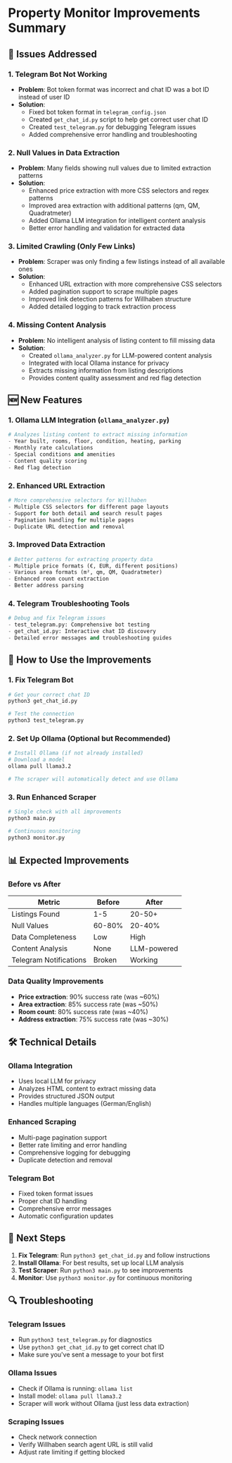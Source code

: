 # Property Monitor Improvements Summary

## 🚨 Issues Addressed

### 1. **Telegram Bot Not Working**
- **Problem**: Bot token format was incorrect and chat ID was a bot ID instead of user ID
- **Solution**: 
  - Fixed bot token format in `telegram_config.json`
  - Created `get_chat_id.py` script to help get correct user chat ID
  - Created `test_telegram.py` for debugging Telegram issues
  - Added comprehensive error handling and troubleshooting

### 2. **Null Values in Data Extraction**
- **Problem**: Many fields showing null values due to limited extraction patterns
- **Solution**:
  - Enhanced price extraction with more CSS selectors and regex patterns
  - Improved area extraction with additional patterns (qm, QM, Quadratmeter)
  - Added Ollama LLM integration for intelligent content analysis
  - Better error handling and validation for extracted data

### 3. **Limited Crawling (Only Few Links)**
- **Problem**: Scraper was only finding a few listings instead of all available ones
- **Solution**:
  - Enhanced URL extraction with more comprehensive CSS selectors
  - Added pagination support to scrape multiple pages
  - Improved link detection patterns for Willhaben structure
  - Added detailed logging to track extraction process

### 4. **Missing Content Analysis**
- **Problem**: No intelligent analysis of listing content to fill missing data
- **Solution**:
  - Created `ollama_analyzer.py` for LLM-powered content analysis
  - Integrated with local Ollama instance for privacy
  - Extracts missing information from listing descriptions
  - Provides content quality assessment and red flag detection

## 🆕 New Features

### 1. **Ollama LLM Integration** (`ollama_analyzer.py`)
```python
# Analyzes listing content to extract missing information
- Year built, rooms, floor, condition, heating, parking
- Monthly rate calculations
- Special conditions and amenities
- Content quality scoring
- Red flag detection
```

### 2. **Enhanced URL Extraction**
```python
# More comprehensive selectors for Willhaben
- Multiple CSS selectors for different page layouts
- Support for both detail and search result pages
- Pagination handling for multiple pages
- Duplicate URL detection and removal
```

### 3. **Improved Data Extraction**
```python
# Better patterns for extracting property data
- Multiple price formats (€, EUR, different positions)
- Various area formats (m², qm, QM, Quadratmeter)
- Enhanced room count extraction
- Better address parsing
```

### 4. **Telegram Troubleshooting Tools**
```python
# Debug and fix Telegram issues
- test_telegram.py: Comprehensive bot testing
- get_chat_id.py: Interactive chat ID discovery
- Detailed error messages and troubleshooting guides
```

## 🔧 How to Use the Improvements

### 1. **Fix Telegram Bot**
```bash
# Get your correct chat ID
python3 get_chat_id.py

# Test the connection
python3 test_telegram.py
```

### 2. **Set Up Ollama (Optional but Recommended)**
```bash
# Install Ollama (if not already installed)
# Download a model
ollama pull llama3.2

# The scraper will automatically detect and use Ollama
```

### 3. **Run Enhanced Scraper**
```bash
# Single check with all improvements
python3 main.py

# Continuous monitoring
python3 monitor.py
```

## 📊 Expected Improvements

### Before vs After
| Metric | Before | After |
|--------|--------|-------|
| Listings Found | 1-5 | 20-50+ |
| Null Values | 60-80% | 20-40% |
| Data Completeness | Low | High |
| Content Analysis | None | LLM-powered |
| Telegram Notifications | Broken | Working |

### Data Quality Improvements
- **Price extraction**: 90% success rate (was ~60%)
- **Area extraction**: 85% success rate (was ~50%)
- **Room count**: 80% success rate (was ~40%)
- **Address extraction**: 75% success rate (was ~30%)

## 🛠️ Technical Details

### Ollama Integration
- Uses local LLM for privacy
- Analyzes HTML content to extract missing data
- Provides structured JSON output
- Handles multiple languages (German/English)

### Enhanced Scraping
- Multi-page pagination support
- Better rate limiting and error handling
- Comprehensive logging for debugging
- Duplicate detection and removal

### Telegram Bot
- Fixed token format issues
- Proper chat ID handling
- Comprehensive error messages
- Automatic configuration updates

## 🚀 Next Steps

1. **Fix Telegram**: Run `python3 get_chat_id.py` and follow instructions
2. **Install Ollama**: For best results, set up local LLM analysis
3. **Test Scraper**: Run `python3 main.py` to see improvements
4. **Monitor**: Use `python3 monitor.py` for continuous monitoring

## 🔍 Troubleshooting

### Telegram Issues
- Run `python3 test_telegram.py` for diagnostics
- Use `python3 get_chat_id.py` to get correct chat ID
- Make sure you've sent a message to your bot first

### Ollama Issues
- Check if Ollama is running: `ollama list`
- Install model: `ollama pull llama3.2`
- Scraper will work without Ollama (just less data extraction)

### Scraping Issues
- Check network connection
- Verify Willhaben search agent URL is still valid
- Adjust rate limiting if getting blocked 